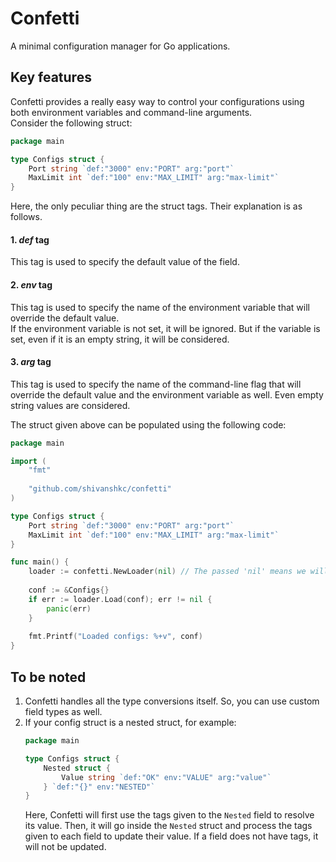 # Confetti
A minimal configuration manager for Go applications.

## Key features
Confetti provides a really easy way to control your configurations using both environment variables and command-line arguments.  
Consider the following struct:
```go
package main

type Configs struct {
	Port string `def:"3000" env:"PORT" arg:"port"`
	MaxLimit int `def:"100" env:"MAX_LIMIT" arg:"max-limit"`
}
```

Here, the only peculiar thing are the struct tags. Their explanation is as follows. 
#### 1. *def* tag
This tag is used to specify the default value of the field.

#### 2. *env* tag
This tag is used to specify the name of the environment variable that will override the default value.  
If the environment variable is not set, it will be ignored. But if the variable is set, even if it is
an empty string, it will be considered.

#### 3. *arg* tag
This tag is used to specify the name of the command-line flag that will override the default value and the environment variable as well. Even empty string values are considered.

The struct given above can be populated using the following code:
```go
package main

import (
	"fmt"
	
	"github.com/shivanshkc/confetti"
)

type Configs struct {
	Port string `def:"3000" env:"PORT" arg:"port"`
	MaxLimit int `def:"100" env:"MAX_LIMIT" arg:"max-limit"`
}

func main() {
	loader := confetti.NewLoader(nil) // The passed 'nil' means we will get a Loader with default settings.
	
	conf := &Configs{}
	if err := loader.Load(conf); err != nil {
		panic(err)
	}
	
	fmt.Printf("Loaded configs: %+v", conf)
}
```

## To be noted
1. Confetti handles all the type conversions itself. So, you can use custom field types as well. 
2. If your config struct is a nested struct, for example:
    ```go
    package main
    
    type Configs struct {
        Nested struct {
            Value string `def:"OK" env:"VALUE" arg:"value"`
        } `def:"{}" env:"NESTED"`
    }
    ```
    Here, Confetti will first use the tags given to the ```Nested``` field to resolve its value. Then, it will go inside
    the ```Nested``` struct and process the tags given to each field to update their value. If a field does not have tags, it will not be updated.

